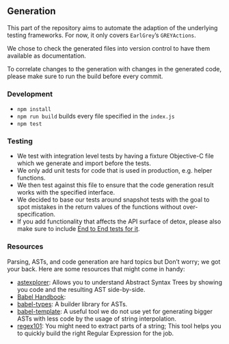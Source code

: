 ## Generation

This part of the repository aims to automate the adaption of the underlying testing frameworks.
For now, it only covers `EarlGrey`’s `GREYActions`.

We chose to check the generated files into version control to have them available as documentation.

To correlate changes to the generation with changes in the generated code, please make sure to run the build before every commit.

### Development

- `npm install`
- `npm run build` builds every file specified in the `index.js`
- `npm test`

### Testing

- We test with integration level tests by having a fixture Objective-C file which we generate and import before the tests.
- We only add unit tests for code that is used in production, e.g. helper functions.
- We then test against this file to ensure that the code generation result works with the specified interface.
- We decided to base our tests around snapshot tests with the goal to spot mistakes in the return values of the functions without over-specification.
- If you add functionality that affects the API surface of detox, please also make sure to include [End to End tests for it](../detox/test/e2e).

### Resources

Parsing, ASTs, and code generation are hard topics but Don’t worry; we got your back.
Here are some resources that might come in handy:

- [astexplorer](https://astexplorer.net): Allows you to understand Abstract Syntax Trees by showing you code and the resulting AST side-by-side.
- [Babel Handbook](https://github.com/thejameskyle/babel-handbook):
- [babel-types](https://github.com/babel/babel/tree/master/packages/babel-types): A builder library for ASTs.
- [babel-template](https://github.com/babel/babel/tree/master/packages/babel-template): A useful tool we do not use yet for generating bigger ASTs with less code by the usage of string interpolation.
- [regex101](https://regex101.com): You might need to extract parts of a string; This tool helps you to quickly build the right Regular Expression for the job.
